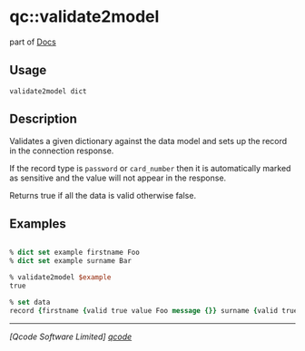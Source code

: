 qc::validate2model
===========

part of [Docs](../index.md)

Usage
-----
`validate2model dict`

Description
-----------
Validates a given dictionary against the data model and sets up the record in the connection response.

If the record type is `password` or `card_number` then it is automatically marked as sensitive and the value will not appear in the response.

Returns true if all the data is valid otherwise false.

Examples
--------
```tcl

% dict set example firstname Foo
% dict set example surname Bar

% validate2model $example
true

% set data
record {firstname {valid true value Foo message {}} surname {valid true value Bar message {}}}

```

----------------------------------
*[Qcode Software Limited] [qcode]*

[qcode]: http://www.qcode.co.uk "Qcode Software"